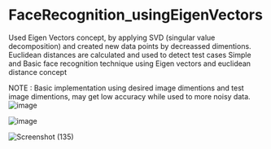 # FaceRecognition_usingEigenVectors

Used Eigen Vectors concept, by applying SVD (singular value decomposition) and created new data points by decreassed dimentions.
Euclidean distances are calculated and used to detect test cases
Simple and Basic face recognition technique using Eigen vectors and euclidean distance concept

NOTE : Basic implementation using desired image dimentions and test image dimentions,
may get low accuracy while used to more noisy data.
![image](https://github.com/LokeshYarramallu/FaceRecognition_usingEigenVectors/assets/75054074/1e3a30a5-b4d2-497b-a81c-f4f07f1bf7ce)

![image](https://github.com/LokeshYarramallu/FaceRecognition_usingEigenVectors/assets/75054074/ab671989-a058-4257-9d4b-1e288ded86f5)

![Screenshot (135)](https://github.com/LokeshYarramallu/FaceRecognition_usingEigenVectors/assets/75054074/d7f1ed8c-788c-4803-aa27-583adfaf3c13)
